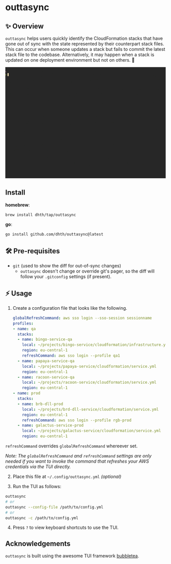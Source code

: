 # outtasync

✨ Overview
---

`outtasync` helps users quickly identify the CloudFormation stacks that have
gone out of sync with the state represented by their counterpart stack files.
This can occur when someone updates a stack but fails to commit the latest stack
file to the codebase. Alternatively, it may happen when a stack is updated on
one deployment environment but not on others. 🤷

<p align="center">
  <img src="./outtasync.gif?raw=true" alt="Usage" />
</p>


Install
---

**homebrew**:

```sh
brew install dhth/tap/outtasync
```

**go**:

```sh
go install github.com/dhth/outtasync@latest
```

🛠️ Pre-requisites
---

- `git` (used to show the diff for out-of-sync changes)
    - `outtasync` doesn't change or override git's pager, so the diff will
        follow your `.gitconfig` settings (if present).

⚡️ Usage
---

1. Create a configuration file that looks like the following.

    ```yaml
    globalRefreshCommand: aws sso login --sso-session sessionname
    profiles:
    - name: qa
      stacks:
      - name: bingo-service-qa
        local: ~/projects/bingo-service/cloudformation/infrastructure.yml
        region: eu-central-1
        refreshCommand: aws sso login --profile qa1
      - name: papaya-service-qa
        local: ~/projects/papaya-service/cloudformation/service.yml
        region: eu-central-1
      - name: racoon-service-qa
        local: ~/projects/racoon-service/cloudformation/service.yml
        region: eu-central-1
    - name: prod
      stacks:
      - name: brb-dll-prod
        local: ~/projects/brd-dll-service/cloudformation/service.yml
        region: eu-central-1
        refreshCommand: aws sso login --profile rgb-prod
      - name: galactus-service-prod
        local: ~/projects/galactus-service/cloudformation/service.yml
        region: eu-central-1
    ```

`refreshCommand` overrides `globalRefreshCommand` whereever set.

*Note: The `globalRefreshCommand` and `refreshCommand` settings are only needed
if you want to invoke the command that refreshes your AWS credentials via the
TUI directly.*

2. Place this file at `~/.config/outtasync.yml` *(optional)*

3. Run the TUI as follows:

```bash
outtasync
# or
outtasync --config-file /path/to/config.yml
# or
outtasync -c /path/to/config.yml
```

4. Press `?` to view keyboard shortcuts to use the TUI.

Acknowledgements
---

`outtasync` is built using the awesome TUI framework [bubbletea][1].

[1]: https://github.com/charmbracelet/bubbletea
